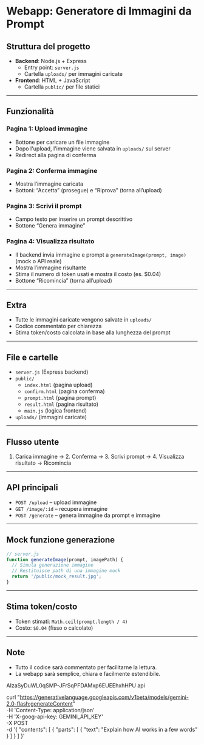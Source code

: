 # Webapp: Generatore di Immagini da Prompt

## Struttura del progetto

- **Backend**: Node.js + Express
  - Entry point: `server.js`
  - Cartella `uploads/` per immagini caricate
- **Frontend**: HTML + JavaScript
  - Cartella `public/` per file statici

---

## Funzionalità

### Pagina 1: Upload immagine
- Bottone per caricare un file immagine
- Dopo l'upload, l'immagine viene salvata in `uploads/` sul server
- Redirect alla pagina di conferma

### Pagina 2: Conferma immagine
- Mostra l’immagine caricata
- Bottoni: “Accetta” (prosegue) e “Riprova” (torna all’upload)

### Pagina 3: Scrivi il prompt
- Campo testo per inserire un prompt descrittivo
- Bottone “Genera immagine”

### Pagina 4: Visualizza risultato
- Il backend invia immagine e prompt a `generateImage(prompt, image)` (mock o API reale)
- Mostra l’immagine risultante
- Stima il numero di token usati e mostra il costo (es. $0.04)
- Bottone “Ricomincia” (torna all’upload)

---

## Extra
- Tutte le immagini caricate vengono salvate in `uploads/`
- Codice commentato per chiarezza
- Stima token/costo calcolata in base alla lunghezza del prompt

---

## File e cartelle
- `server.js` (Express backend)
- `public/`
  - `index.html` (pagina upload)
  - `confirm.html` (pagina conferma)
  - `prompt.html` (pagina prompt)
  - `result.html` (pagina risultato)
  - `main.js` (logica frontend)
- `uploads/` (immagini caricate)

---

## Flusso utente
1. Carica immagine → 2. Conferma → 3. Scrivi prompt → 4. Visualizza risultato → Ricomincia

---

## API principali
- `POST /upload` – upload immagine
- `GET /image/:id` – recupera immagine
- `POST /generate` – genera immagine da prompt e immagine

---

## Mock funzione generazione
```js
// server.js
function generateImage(prompt, imagePath) {
  // Simula generazione immagine
  // Restituisce path di una immagine mock
  return '/public/mock_result.jpg';
}
```

---

## Stima token/costo
- Token stimati: `Math.ceil(prompt.length / 4)`
- Costo: `$0.04` (fisso o calcolato)

---

## Note
- Tutto il codice sarà commentato per facilitarne la lettura.
- La webapp sarà semplice, chiara e facilmente estendibile.


AIzaSyDuWL0qSMP-JFrSqPFDAMxp6EUEEhxhHPU api

curl "https://generativelanguage.googleapis.com/v1beta/models/gemini-2.0-flash:generateContent" \
  -H 'Content-Type: application/json' \
  -H 'X-goog-api-key: GEMINI_API_KEY' \
  -X POST \
  -d '{
    "contents": [
      {
        "parts": [
          {
            "text": "Explain how AI works in a few words"
          }
        ]
      }
    ]
  }'
